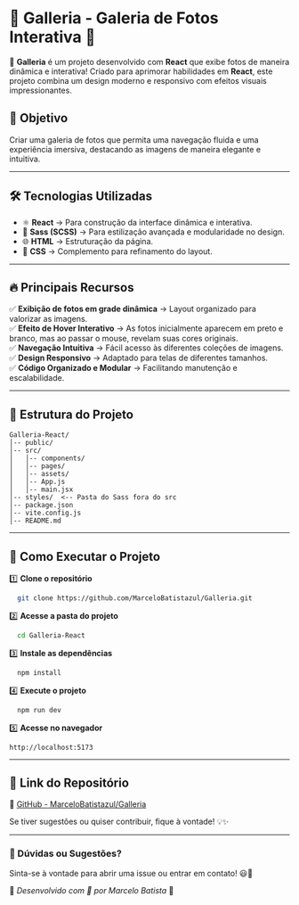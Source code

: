 # 🌟 Galleria - Galeria de Fotos Interativa 📸

🚀 **Galleria** é um projeto desenvolvido com **React** que exibe fotos de maneira dinâmica e interativa! Criado para aprimorar habilidades em **React**, este projeto combina um design moderno e responsivo com efeitos visuais impressionantes.

## 🎯 Objetivo
Criar uma galeria de fotos que permita uma navegação fluida e uma experiência imersiva, destacando as imagens de maneira elegante e intuitiva.

---

## 🛠️ Tecnologias Utilizadas

- ⚛ **React** → Para construção da interface dinâmica e interativa.
- 🎨 **Sass (SCSS)** → Para estilização avançada e modularidade no design.
- 🌐 **HTML** → Estruturação da página.
- 💅 **CSS** → Complemento para refinamento do layout.

---

## 🔥 Principais Recursos

✅ **Exibição de fotos em grade dinâmica** → Layout organizado para valorizar as imagens.  
✅ **Efeito de Hover Interativo** → As fotos inicialmente aparecem em preto e branco, mas ao passar o mouse, revelam suas cores originais.  
✅ **Navegação Intuitiva** → Fácil acesso às diferentes coleções de imagens.  
✅ **Design Responsivo** → Adaptado para telas de diferentes tamanhos.  
✅ **Código Organizado e Modular** → Facilitando manutenção e escalabilidade.  

---

## 📂 Estrutura do Projeto

```
Galleria-React/
│-- public/
│-- src/
│   │-- components/
│   │-- pages/
│   │-- assets/
│   │-- App.js
│   │-- main.jsx
│-- styles/  <-- Pasta do Sass fora do src
│-- package.json
│-- vite.config.js
│-- README.md
```

---

## 🚀 Como Executar o Projeto

1️⃣ **Clone o repositório**
```sh
  git clone https://github.com/MarceloBatistazul/Galleria.git
```

2️⃣ **Acesse a pasta do projeto**
```sh
  cd Galleria-React
```

3️⃣ **Instale as dependências**
```sh
  npm install
```

4️⃣ **Execute o projeto**
```sh
  npm run dev
```

5️⃣ **Acesse no navegador**
```
http://localhost:5173
```

---

## 🔗 Link do Repositório
📌 [GitHub - MarceloBatistazul/Galleria](https://github.com/MarceloBatistazul/Galleria)

Se tiver sugestões ou quiser contribuir, fique à vontade! 💡✨

---

### 💬 Dúvidas ou Sugestões?
Sinta-se à vontade para abrir uma issue ou entrar em contato! 😃📩

📌 _Desenvolvido com 💙 por Marcelo Batista_ 🚀


